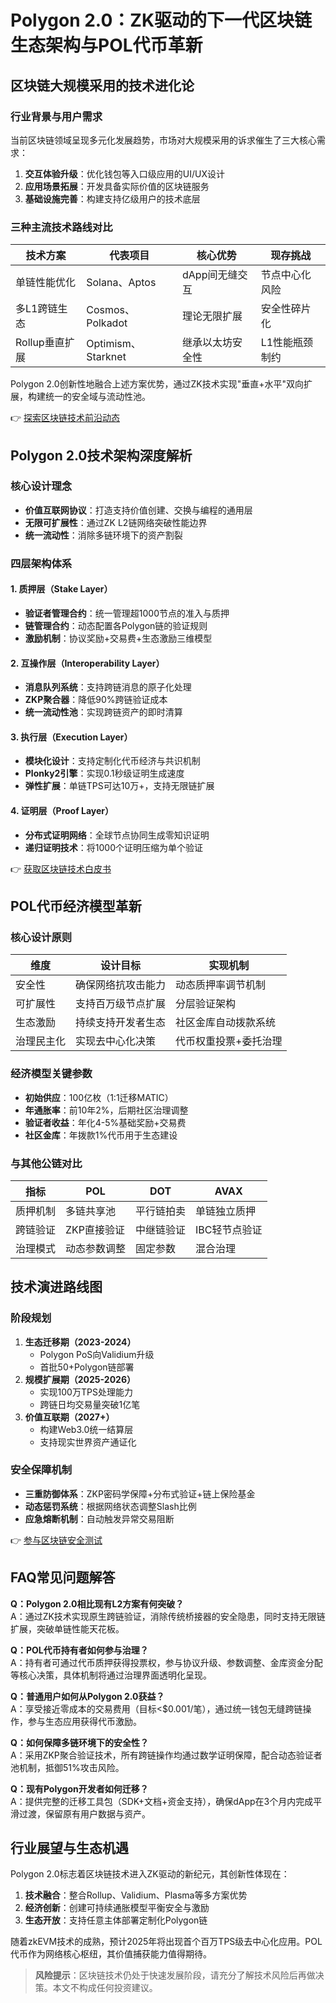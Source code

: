 # Polygon 2.0：ZK驱动的下一代区块链生态架构与POL代币革新

## 区块链大规模采用的技术进化论

### 行业背景与用户需求
当前区块链领域呈现多元化发展趋势，市场对大规模采用的诉求催生了三大核心需求：
1. **交互体验升级**：优化钱包等入口级应用的UI/UX设计
2. **应用场景拓展**：开发具备实际价值的区块链服务
3. **基础设施完善**：构建支持亿级用户的技术底层

### 三种主流技术路线对比

| 技术方案          | 代表项目             | 核心优势                     | 现存挑战                     |
|-------------------|----------------------|------------------------------|------------------------------|
| 单链性能优化      | Solana、Aptos        | dApp间无缝交互               | 节点中心化风险               |
| 多L1跨链生态      | Cosmos、Polkadot     | 理论无限扩展                 | 安全性碎片化                 |
| Rollup垂直扩展    | Optimism、Starknet   | 继承以太坊安全性             | L1性能瓶颈制约               |

Polygon 2.0创新性地融合上述方案优势，通过ZK技术实现"垂直+水平"双向扩展，构建统一的安全域与流动性池。

👉 [探索区块链技术前沿动态](https://bit.ly/okx_welcome)

## Polygon 2.0技术架构深度解析

### 核心设计理念
- **价值互联网协议**：打造支持价值创建、交换与编程的通用层
- **无限可扩展性**：通过ZK L2链网络突破性能边界
- **统一流动性**：消除多链环境下的资产割裂

### 四层架构体系

#### 1. 质押层（Stake Layer）
- **验证者管理合约**：统一管理超1000节点的准入与质押
- **链管理合约**：动态配置各Polygon链的验证规则
- **激励机制**：协议奖励+交易费+生态激励三维模型

#### 2. 互操作层（Interoperability Layer）
- **消息队列系统**：支持跨链消息的原子化处理
- **ZKP聚合器**：降低90%跨链验证成本
- **统一流动性池**：实现跨链资产的即时清算

#### 3. 执行层（Execution Layer）
- **模块化设计**：支持定制化代币经济与共识机制
- **Plonky2引擎**：实现0.1秒级证明生成速度
- **弹性扩展**：单链TPS可达10万+，支持无限链扩展

#### 4. 证明层（Proof Layer）
- **分布式证明网络**：全球节点协同生成零知识证明
- **递归证明技术**：将1000个证明压缩为单个验证

👉 [获取区块链技术白皮书](https://bit.ly/okx_welcome)

## POL代币经济模型革新

### 核心设计原则
| 维度         | 设计目标                 | 实现机制                     |
|--------------|--------------------------|------------------------------|
| 安全性       | 确保网络抗攻击能力       | 动态质押率调节机制           |
| 可扩展性     | 支持百万级节点扩展       | 分层验证架构                 |
| 生态激励     | 持续支持开发者生态       | 社区金库自动拨款系统         |
| 治理民主化   | 实现去中心化决策         | 代币权重投票+委托治理        |

### 经济模型关键参数
- **初始供应**：100亿枚（1:1迁移MATIC）
- **年通胀率**：前10年2%，后期社区治理调整
- **验证者收益**：年化4-5%基础奖励+交易费
- **社区金库**：年拨款1%代币用于生态建设

### 与其他公链对比

| 指标         | POL            | DOT            | AVAX           |
|--------------|----------------|----------------|----------------|
| 质押机制     | 多链共享池     | 平行链拍卖     | 单链独立质押   |
| 跨链验证     | ZKP直接验证    | 中继链验证     | IBC轻节点验证  |
| 治理模式     | 动态参数调整   | 固定参数       | 混合治理       |

## 技术演进路线图

### 阶段规划
1. **生态迁移期（2023-2024）**
   - Polygon PoS向Validium升级
   - 首批50+Polygon链部署
2. **规模扩展期（2025-2026）**
   - 实现100万TPS处理能力
   - 跨链日均交易量突破1亿笔
3. **价值互联期（2027+）**
   - 构建Web3.0统一结算层
   - 支持现实世界资产通证化

### 安全保障机制
- **三重防御体系**：ZKP密码学保障+分布式验证+链上保险基金
- **动态惩罚系统**：根据网络状态调整Slash比例
- **应急熔断机制**：自动触发异常交易阻断

👉 [参与区块链安全测试](https://bit.ly/okx_welcome)

## FAQ常见问题解答

**Q：Polygon 2.0相比现有L2方案有何突破？**  
A：通过ZK技术实现原生跨链验证，消除传统桥接器的安全隐患，同时支持无限链扩展，突破单链性能天花板。

**Q：POL代币持有者如何参与治理？**  
A：持有者可通过代币质押获得投票权，参与协议升级、参数调整、金库资金分配等核心决策，具体机制将通过治理界面透明化呈现。

**Q：普通用户如何从Polygon 2.0获益？**  
A：享受接近零成本的交易费用（目标<$0.001/笔），通过统一钱包无缝跨链操作，参与生态应用获得代币激励。

**Q：如何保障多链环境下的安全性？**  
A：采用ZKP聚合验证技术，所有跨链操作均通过数学证明保障，配合动态验证者池机制，抵御51%攻击风险。

**Q：现有Polygon开发者如何迁移？**  
A：提供完整的迁移工具包（SDK+文档+资金支持），确保dApp在3个月内完成平滑过渡，保留原有用户数据与资产。

## 行业展望与生态机遇

Polygon 2.0标志着区块链技术进入ZK驱动的新纪元，其创新性体现在：
1. **技术融合**：整合Rollup、Validium、Plasma等多方案优势
2. **经济创新**：创建可持续通胀模型平衡安全与激励
3. **生态开放**：支持任意主体部署定制化Polygon链

随着zkEVM技术的成熟，预计2025年将出现首个百万TPS级去中心化应用。POL代币作为网络核心枢纽，其价值捕获能力值得期待。

> **风险提示**：区块链技术仍处于快速发展阶段，请充分了解技术风险后再做决策。本文不构成任何投资建议。